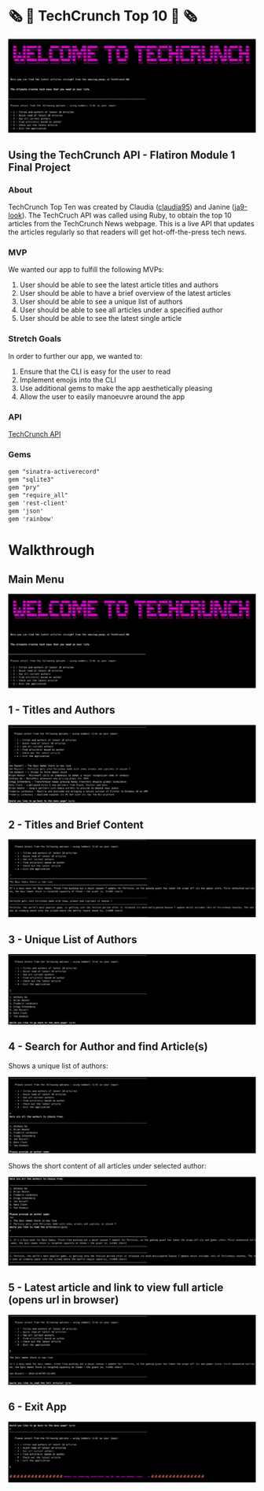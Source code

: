 # 🗞 📰 TechCrunch Top 10 📰 🗞

![main](img/app_overview.png)

## Using the TechCrunch API - Flatiron Module 1 Final Project
### About

TechCrunch Top Ten was created by Claudia ([claudia95](https://github.com/claudia95)) and Janine ([ja9-look](https://github.com/ja9-look)).
The TechCruch API was called using Ruby, to obtain the top 10 articles from the TechCrunch News webpage.
This is a live API that updates the articles regularly so that readers will get hot-off-the-press tech news.

### MVP

We wanted our app to fulfill the following MVPs:

1. User should be able to see the latest article titles and authors
2. User should be able to have a brief overview of the latest articles
3. User should be able to see a unique list of authors
4. User should be able to see all articles under a specified author
5. User should be able to see the latest single article

### Stretch Goals

In order to further our app, we wanted to:

1. Ensure that the CLI is easy for the user to read
2. Implement emojis into the CLI
3. Use additional gems to make the app aesthetically pleasing
4. Allow the user to easily manoeuvre around the app

### API

[TechCrunch API](https://newsapi.org/v2/top-headlines?sources=techcrunch&apiKey=45aee5b7c7584064ac1b1de6297f5137)

### Gems
```
gem "sinatra-activerecord"
gem "sqlite3"
gem "pry"
gem "require_all"
gem 'rest-client'
gem 'json'
gem 'rainbow'
```

# Walkthrough

## Main Menu

![main](img/app_overview.png)

## 1 - Titles and Authors

![main](img/menu_option_1.png)

## 2 - Titles and Brief Content

![main](img/menu_option_2.png)

## 3 - Unique List of Authors

![main](img/menu_option_3.png)

## 4 - Search for Author and find Article(s)

Shows a unique list of authors:

![main](img/menu_option_4.png)

Shows the short content of all articles under selected author:

![main](img/menu_option_4_author_list.png)

## 5 - Latest article and link to view full article (opens url in browser)

![main](img/menu_option_5.png)

## 6 - Exit App

![main](img/menu_option_6.png)
